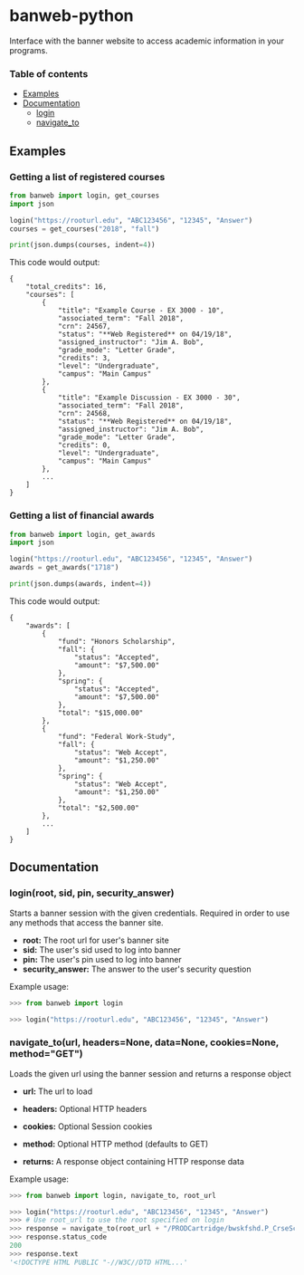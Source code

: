 # banweb-python
Interface with the banner website to access academic information in your programs.
### Table of contents
  * [Examples](#examples)
  * [Documentation](#documentation)
    * [login](#loginroot-sid-pin-security_answer)
    * [navigate_to](#navigate_tourl-headersnone-datanone-cookiesnone-methodget)
## Examples
### Getting a list of registered courses
```python
from banweb import login, get_courses
import json

login("https://rooturl.edu", "ABC123456", "12345", "Answer")
courses = get_courses("2018", "fall")

print(json.dumps(courses, indent=4))
```
This code would output:
```
{
    "total_credits": 16,
    "courses": [
        {
            "title": "Example Course - EX 3000 - 10",
            "associated_term": "Fall 2018",
            "crn": 24567,
            "status": "**Web Registered** on 04/19/18",
            "assigned_instructor": "Jim A. Bob",
            "grade_mode": "Letter Grade",
            "credits": 3,
            "level": "Undergraduate",
            "campus": "Main Campus"
        },
        {
            "title": "Example Discussion - EX 3000 - 30",
            "associated_term": "Fall 2018",
            "crn": 24568,
            "status": "**Web Registered** on 04/19/18",
            "assigned_instructor": "Jim A. Bob",
            "grade_mode": "Letter Grade",
            "credits": 0,
            "level": "Undergraduate",
            "campus": "Main Campus"
        },
        ...
    ]
}
```
### Getting a list of financial awards
```python
from banweb import login, get_awards
import json

login("https://rooturl.edu", "ABC123456", "12345", "Answer")
awards = get_awards("1718")

print(json.dumps(awards, indent=4))
```
This code would output:
```
{
    "awards": [
        {
            "fund": "Honors Scholarship",
            "fall": {
                "status": "Accepted",
                "amount": "$7,500.00"
            },
            "spring": {
                "status": "Accepted",
                "amount": "$7,500.00"
            },
            "total": "$15,000.00"
        },
        {
            "fund": "Federal Work-Study",
            "fall": {
                "status": "Web Accept",
                "amount": "$1,250.00"
            },
            "spring": {
                "status": "Web Accept",
                "amount": "$1,250.00"
            },
            "total": "$2,500.00"
        },
        ...
    ]
}
```
## Documentation
### login(root, sid, pin, security_answer)
Starts a banner session with the given credentials. Required in order to use any methods that access the banner site.
  * **root:** The root url for user's banner site
  * **sid:** The user's sid used to log into banner
  * **pin:** The user's pin used to log into banner
  * **security_answer:** The answer to the user's security question

Example usage:
```python
>>> from banweb import login

>>> login("https://rooturl.edu", "ABC123456", "12345", "Answer")
```

### navigate_to(url, headers=None, data=None, cookies=None, method="GET")
Loads the given url using the banner session and returns a response object
  * **url:** The url to load
  * **headers:** Optional HTTP headers
  * **cookies:** Optional Session cookies
  * **method:** Optional HTTP method (defaults to GET)

  
  * **returns:** A response object containing HTTP response data

Example usage:
```python
>>> from banweb import login, navigate_to, root_url

>>> login("https://rooturl.edu", "ABC123456", "12345", "Answer")
>>> # Use root_url to use the root specified on login
>>> response = navigate_to(root_url + "/PRODCartridge/bwskfshd.P_CrseSchd?start_date_in=08/27/2018", method="GET", data={"start_date_in": "08/27/2018"})
>>> response.status_code
200
>>> response.text
'<!DOCTYPE HTML PUBLIC "-//W3C//DTD HTML...'
```